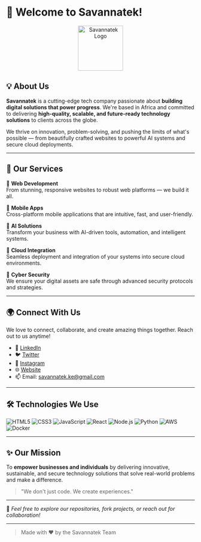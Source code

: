 # 👋 Welcome to Savannatek!

<p align="center">
  <img src="https://github.com/Savannatek.png" width="120" alt="Savannatek Logo"/>
</p>


## 💡 About Us

**Savannatek** is a cutting-edge tech company passionate about **building digital solutions that power progress**. We're based in Africa and committed to delivering **high-quality, scalable, and future-ready technology solutions** to clients across the globe.

We thrive on innovation, problem-solving, and pushing the limits of what's possible — from beautifully crafted websites to powerful AI systems and secure cloud deployments.

---

## 🚀 Our Services

🔹 **Web Development**  
From stunning, responsive websites to robust web platforms — we build it all.

🔹 **Mobile Apps**  
Cross-platform mobile applications that are intuitive, fast, and user-friendly.

🔹 **AI Solutions**  
Transform your business with AI-driven tools, automation, and intelligent systems.

🔹 **Cloud Integration**  
Seamless deployment and integration of your systems into secure cloud environments.

🔹 **Cyber Security**  
We ensure your digital assets are safe through advanced security protocols and strategies.

---

## 🌍 Connect With Us

We love to connect, collaborate, and create amazing things together. Reach out to us anytime!

- 💼 [LinkedIn](https://linkedin.com/company/savannatek/)
- 🐦 [Twitter](https://twitter.com/savannatek)  
- 📸 [Instagram](https://instagram.com/savannatek)  
- 🌐 [Website](https://savannatek.vercel.app/)
- 📫 Email: savannatek.ke@gmail.com 

---

## 🛠️ Technologies We Use

![HTML5](https://img.shields.io/badge/HTML5-E34F26?style=flat&logo=html5&logoColor=white)
![CSS3](https://img.shields.io/badge/CSS3-1572B6?style=flat&logo=css3&logoColor=white)
![JavaScript](https://img.shields.io/badge/JavaScript-F7DF1E?style=flat&logo=javascript&logoColor=black)
![React](https://img.shields.io/badge/React-20232A?style=flat&logo=react&logoColor=61DAFB)
![Node.js](https://img.shields.io/badge/Node.js-339933?style=flat&logo=nodedotjs&logoColor=white)
![Python](https://img.shields.io/badge/Python-14354C?style=flat&logo=python&logoColor=white)
![AWS](https://img.shields.io/badge/AWS-232F3E?style=flat&logo=amazon-aws&logoColor=white)
![Docker](https://img.shields.io/badge/Docker-2496ED?style=flat&logo=docker&logoColor=white)

---

## ✨ Our Mission

To **empower businesses and individuals** by delivering innovative, sustainable, and secure technology solutions that solve real-world problems and make a difference.

> "We don't just code. We create experiences."

---

📌 _Feel free to explore our repositories, fork projects, or reach out for collaboration!_

---

> Made with ❤️ by the Savannatek Team
